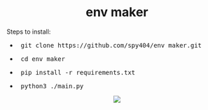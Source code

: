 <h1 align="center">
  env maker
</h1>

Steps to install:
- <pre> git clone https://github.com/spy404/env_maker.git </pre>
- <pre> cd env_maker </pre>
- <pre> pip install -r requirements.txt </pre>
- <pre> python3 ./main.py </pre>

<div align="center">
  <a href="https://github.com/spy404/">
    <img src="http://ForTheBadge.com/images/badges/made-with-python.svg" />
  </a>
</div>
